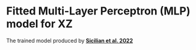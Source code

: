 # Fitted Multi-Layer Perceptron (MLP) model for XZ

The trained model produced by [**Sicilian et al. 2022**](https://arxiv.org/abs/2203.13825)

